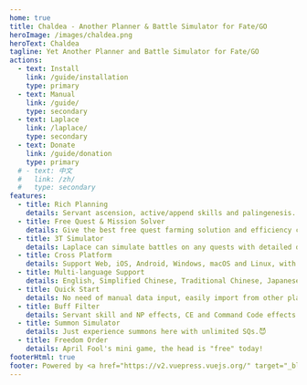 ```yaml
---
home: true
title: Chaldea - Another Planner & Battle Simulator for Fate/GO
heroImage: /images/chaldea.png
heroText: Chaldea
tagline: Yet Another Planner and Battle Simulator for Fate/GO
actions:
  - text: Install
    link: /guide/installation
    type: primary
  - text: Manual
    link: /guide/
    type: secondary
  - text: Laplace
    link: /laplace/
    type: secondary
  - text: Donate
    link: /guide/donation
    type: primary
  # - text: 中文
  #   link: /zh/
  #   type: secondary
features:
  - title: Rich Planning
    details: Servant ascension, active/append skills and palingenesis. Limit events, main story, exchange tickets and more to explore.
  - title: Free Quest & Mission Solver
    details: Give the best free quest farming solution and efficiency comparison for item demands and master/event missions.
  - title: 3T Simulator
    details: Laplace can simulate battles on any quests with detailed damage/NP/star calculation, help building your 3T farming team.
  - title: Cross Platform
    details: Support Web, iOS, Android, Windows, macOS and Linux, with multi-device synchronization. Plan your chaldea everywhere.
  - title: Multi-language Support
    details: English, Simplified Chinese, Traditional Chinese, Japanese and Korean. Spanish and Arabic for UI is partially supported for UI.
  - title: Quick Start
    details: No need of manual data input, easily import from other platforms, screenshots and game directly.
  - title: Buff Filter
    details: Servant skill and NP effects, CE and Command Code effects filter.
  - title: Summon Simulator
    details: Just experience summons here with unlimited SQs.😈
  - title: Freedom Order
    details: April Fool's mini game, the head is "free" today!
footerHtml: true
footer: Powered by <a href="https://v2.vuepress.vuejs.org/" target="_blank">Vuepress</a> <br> Copyright © 2021-present narumi | MIT License
---
```

